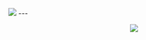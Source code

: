 <img src="https://capsule-render.vercel.app/api?type=wave&color=auto&height=300&section=header&text=pokemon%20book&fontSize=80" />
---
<p align="center">
  <a href="https://skillicons.dev">
    <img src="https://skillicons.dev/icons?i=git,typescript,nextjs" />
  </a>
</p>
